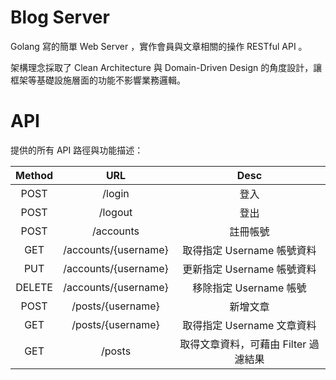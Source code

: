 # Blog Server
Golang 寫的簡單 Web Server ，實作會員與文章相關的操作 RESTful API 。

架構理念採取了 Clean Architecture 與 Domain-Driven Design 的角度設計，讓框架等基礎設施層面的功能不影響業務邏輯。

# API
提供的所有 API 路徑與功能描述：

| Method | URL                  | Desc |
| :----: | :------------------: | :--: |
| POST   | /login               | 登入 |
| POST   | /logout              | 登出 |
| POST   | /accounts            | 註冊帳號 |
| GET    | /accounts/{username} | 取得指定 Username 帳號資料 |
| PUT    | /accounts/{username} | 更新指定 Username 帳號資料 |
| DELETE | /accounts/{username} | 移除指定 Username 帳號 |
| POST   | /posts/{username}    | 新增文章 |
| GET    | /posts/{username}    | 取得指定 Username 文章資料 |
| GET    | /posts               | 取得文章資料，可藉由 Filter 過濾結果 |